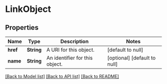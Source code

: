 # LinkObject

## Properties
Name | Type | Description | Notes
------------ | ------------- | ------------- | -------------
**href** | **String** | A URI for this object. | [default to null]
**name** | **String** | An identifier for this object. | [optional] [default to null]

[[Back to Model list]](../README.md#documentation-for-models) [[Back to API list]](../README.md#documentation-for-api-endpoints) [[Back to README]](../README.md)


